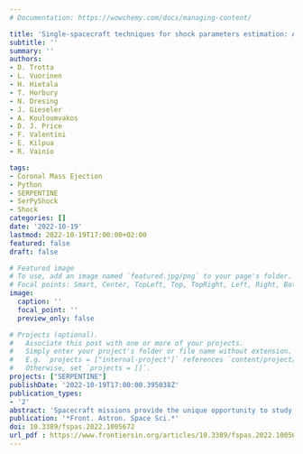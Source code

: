 ```yaml
---
# Documentation: https://wowchemy.com/docs/managing-content/

title: 'Single-spacecraft techniques for shock parameters estimation: A systematic approach'
subtitle: ''
summary: ''
authors:
- D. Trotta
- L. Vuorinen
- H. Hietala
- T. Horbury
- N. Dresing
- J. Gieseler
- A. Kouloumvakos
- D. J. Price
- F. Valentini
- E. Kilpua
- R. Vainio

tags:
- Coronal Mass Ejection
- Python
- SERPENTINE
- SerPyShock
- Shock
categories: []
date: '2022-10-19'
lastmod: 2022-10-19T17:00:00+02:00
featured: false
draft: false

# Featured image
# To use, add an image named `featured.jpg/png` to your page's folder.
# Focal points: Smart, Center, TopLeft, Top, TopRight, Left, Right, BottomLeft, Bottom, BottomRight.
image:
  caption: ''
  focal_point: ''
  preview_only: false

# Projects (optional).
#   Associate this post with one or more of your projects.
#   Simply enter your project's folder or file name without extension.
#   E.g. `projects = ["internal-project"]` references `content/project/deep-learning/index.md`.
#   Otherwise, set `projects = []`.
projects: ["SERPENTINE"]
publishDate: '2022-10-19T17:00:00.395038Z'
publication_types:
- '2'
abstract: 'Spacecraft missions provide the unique opportunity to study the properties of collisionless shocks utilising in situ measurements. In the past years, several diagnostics have been developed to address key shock parameters using time series of magnetic field (and plasma) data collected by a single spacecraft crossing a shock front. A critical aspect of such diagnostics is the averaging process involved in the evaluation of upstream/downstream quantities. In this work, we discuss several of these techniques, with a particular focus on the shock obliquity (defined as the angle between the upstream magnetic field and the shock normal vector) estimation. We introduce a systematic variation of the upstream/downstream averaging windows, yielding to an ensemble of shock parameters, which is a useful tool to address the robustness of their estimation. This approach is first tested with a synthetic shock dataset compliant with the Rankine-Hugoniot jump conditions for a shock, including the presence of noise and disturbances. We then employ self-consistent, hybrid kinetic shock simulations to apply the diagnostics to virtual spacecraft crossing the shock front at various stages of its evolution, highlighting the role of shock-induced fluctuations in the parameters’ estimation. This approach has the strong advantage of retaining some important properties of collisionless shock (such as, for example, the shock front microstructure) while being able to set a known, nominal set of shock parameters. Finally, two recent observations of interplanetary shocks from the Solar Orbiter spacecraft are presented, to demonstrate the use of this systematic approach to real events of shock crossings. The approach is also tested on an interplanetary shock measured by the four spacecraft of the Magnetospheric Multiscale (MMS) mission. All the Python software developed and used for the diagnostics (SerPyShock) is made available for the public, including an example of parameter estimation for a shock wave recently observed in-situ by the Solar Orbiter spacecraft.'
publication: '*Front. Astron. Space Sci.*'
doi: 10.3389/fspas.2022.1005672
url_pdf : https://www.frontiersin.org/articles/10.3389/fspas.2022.1005672/pdf
---
```

